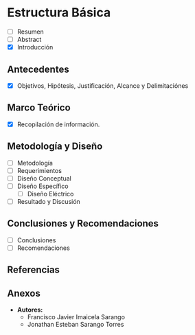# Estructura Básica
- [ ] Resumen
- [ ] Abstract
- [x] Introducción
## Antecedentes

- [x] Objetivos, Hipótesis, Justificación, Alcance y Delimitaciónes
## Marco Teórico

- [x] Recopilación de información.

## Metodología y Diseño

- [ ] Metodología
- [ ] Requerimientos
- [ ] Diseño Conceptual
- [ ] Diseño Específico
  - [ ] Diseño Eléctrico
- [ ] Resultado y Discusión
 
## Conclusiones y Recomendaciones
 
- [ ] Conclusiones
- [ ] Recomendaciones
 
## Referencias

<!-- Hager, (2020). *Regímenes de Neutro en Baja Tensión*.
- NEC, (2018). *Instalaciones Eléctricas Residenciales*.
- *Norma ANSI/NFPA 70-250*
- *Norma ANSI/TIA-607*
- Oropeza, J. (2005) Libro de Oro de Puesta a Tierra Universal. Grounding and Bounding. Schneider Electrical México. 
- Ministerio Urbano de Desarrollo y Vivienda. (2018). Norma Ecuatoriana de la Construcción NEC. Instalaciones Eléctricas. Código NEC-SB-IE. Edición. Ministerio de Desarrollo Urbano y Vivienda (MIDUVI). 
- Instituto Ecuatoriano De Normalización INEN (2001). Código De Práctica Ecuatoriano CPE INEN 19:2001. 
- Comité Ejecutivo de la Norma Ecuatoriana de la Construcción (2013). *Norma Ecuatoriana de Construcción NEC, Instalaciones Electromecánicas*. Cap. 15. Edición  Ministerio de Desarrollo Urbano y Vivienda (MIDUVI). -->

## Anexos

- **Autores:**
  - Francisco Javier Imaicela Sarango 
  - Jonathan Esteban Sarango Torres
